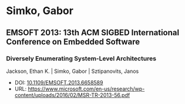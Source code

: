 # Simko, Gabor

## EMSOFT 2013: 13th ACM SIGBED International Conference on Embedded Software

### Diversely Enumerating System-Level Architectures
Jackson, Ethan K. | Simko, Gabor | Sztipanovits, Janos
* DOI: [10.1109/EMSOFT.2013.6658589](https://doi.org/10.1109/EMSOFT.2013.6658589)
* URL: <https://www.microsoft.com/en-us/research/wp-content/uploads/2016/02/MSR-TR-2013-56.pdf>

